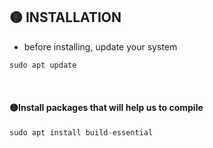 ## 🟡 INSTALLATION

- before installing, update your system

```javascript
sudo apt update

```

<br>

#### 🟡Install packages that will help us to compile

```javascript
sudo apt install build-essential

```

<br>
